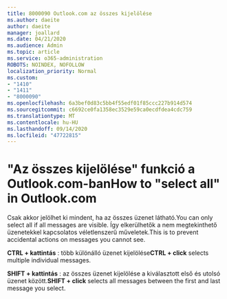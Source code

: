 ```yaml
---
title: 8000090 Outlook.com az összes kijelölése
ms.author: daeite
author: daeite
manager: joallard
ms.date: 04/21/2020
ms.audience: Admin
ms.topic: article
ms.service: o365-administration
ROBOTS: NOINDEX, NOFOLLOW
localization_priority: Normal
ms.custom:
- "1410"
- "1411"
- "8000090"
ms.openlocfilehash: 6a3bef0d83c5bb4f55edf01f85ccc227b914d574
ms.sourcegitcommit: c6692ce0fa1358ec3529e59ca0ecdfdea4cdc759
ms.translationtype: MT
ms.contentlocale: hu-HU
ms.lasthandoff: 09/14/2020
ms.locfileid: "47722815"
---
```

# <a name="how-to-select-all-in-outlookcom"></a><span data-ttu-id="b8256-102">"Az összes kijelölése" funkció a Outlook.com-ban</span><span class="sxs-lookup"><span data-stu-id="b8256-102">How to "select all" in Outlook.com</span></span>

<span data-ttu-id="b8256-103">Csak akkor jelölhet ki mindent, ha az összes üzenet látható.</span><span class="sxs-lookup"><span data-stu-id="b8256-103">You can only select all if all messages are visible.</span></span> <span data-ttu-id="b8256-104">Így elkerülhetők a nem megtekinthető üzenetekkel kapcsolatos véletlenszerű műveletek.</span><span class="sxs-lookup"><span data-stu-id="b8256-104">This is to prevent accidental actions on messages you cannot see.</span></span>

<span data-ttu-id="b8256-105">**CTRL + kattintás** : több különálló üzenet kijelölése</span><span class="sxs-lookup"><span data-stu-id="b8256-105">**CTRL + click** selects multiple individual messages.</span></span>

<span data-ttu-id="b8256-106">**SHIFT + kattintás** : az összes üzenet kijelölése a kiválasztott első és utolsó üzenet között.</span><span class="sxs-lookup"><span data-stu-id="b8256-106">**SHIFT + click** selects all messages between the first and last message you select.</span></span>
